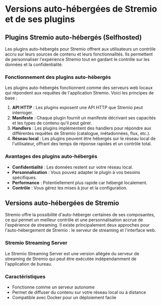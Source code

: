 # Versions auto-hébergées de Stremio et de ses plugins

## Plugins Stremio auto-hébergés (Selfhosted)

Les plugins auto-hébergés pour Stremio offrent aux utilisateurs un contrôle accru sur leurs sources de contenu et leurs fonctionnalités. Ils permettent de personnaliser l'expérience Stremio tout en gardant le contrôle sur les données et la confidentialité.

### Fonctionnement des plugins auto-hébergés

Les plugins auto-hébergés fonctionnent comme des serveurs web locaux qui répondent aux requêtes de l'application Stremio. Voici les principes de base :

1. **API HTTP** : Les plugins exposent une API HTTP que Stremio peut interroger.
2. **Manifeste** : Chaque plugin fournit un manifeste décrivant ses capacités et les types de contenu qu'il peut gérer.
3. **Handlers** : Les plugins implémentent des handlers pour répondre aux différentes requêtes de Stremio (catalogue, métadonnées, flux, etc.).
4. **Réseau local** : Les plugins peuvent être hébergés sur le réseau local de l'utilisateur, offrant des temps de réponse rapides et un contrôle total.

### Avantages des plugins auto-hébergés

- **Confidentialité** : Les données restent sur votre réseau local.
- **Personnalisation** : Vous pouvez adapter le plugin à vos besoins spécifiques.
- **Performance** : Potentiellement plus rapide car hébergé localement.
- **Contrôle** : Vous gérez les mises à jour et la configuration.


## Versions auto-hébergées de Stremio

Stremio offre la possibilité d'auto-héberger certaines de ses composantes, ce qui permet un meilleur contrôle et une personnalisation accrue de l'expérience de streaming. Il existe principalement deux approches pour l'auto-hébergement de Stremio : le serveur de streaming et l'interface web.

### Stremio Streaming Server

Le Stremio Streaming Server est une version allégée du serveur de streaming de Stremio qui peut être exécutée indépendamment de l'application de bureau.

### Caractéristiques

- Fonctionne comme un serveur autonome
- Permet de diffuser du contenu sur votre réseau local ou à distance
- Compatible avec Docker pour un déploiement facile